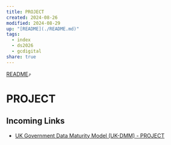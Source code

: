 ```yaml
---
title: PROJECT
created: 2024-08-26
modified: 2024-08-29
up: "[README](./README.md)"
tags:
  - index
  - ds2026
  - gcdigital
share: true
---
```

[README](./README.md)⤴️
# PROJECT
## Incoming Links
- [UK Government Data Maturity Model (UK-DMM) - PROJECT](./UK%20Government%20Data%20Maturity%20Model%20(UK-DMM)%20-%20PROJECT.md)
